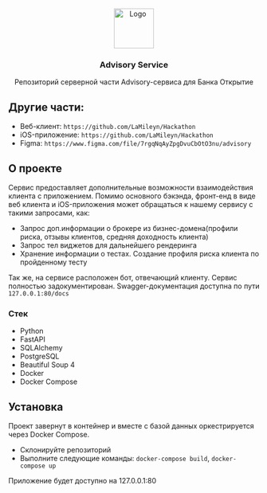 <!-- Improved compatibility of back to top link: See: https://github.com/othneildrew/Best-README-Template/pull/73 -->
<a name="readme-top"></a>
<!--
*** Thanks for checking out the Best-README-Template. If you have a suggestion
*** that would make this better, please fork the repo and create a pull request
*** or simply open an issue with the tag "enhancement".
*** Don't forget to give the project a star!
*** Thanks again! Now go create something AMAZING! :D
-->



<!-- PROJECT SHIELDS -->
<!--
*** I'm using markdown "reference style" links for readability.
*** Reference links are enclosed in brackets [ ] instead of parentheses ( ).
*** See the bottom of this document for the declaration of the reference variables



<!-- PROJECT LOGO -->
<br />
<div align="center">
  <a href="https://github.com/MyFactoryIsSoGood/advisory_backend">
    <img src="https://bankreg.ru/bankr.ru/wp-content/uploads/2017/06/company_logo_33305-1.png" alt="Logo" width="80" height="80">
  </a>

<h3 align="center">Advisory Service</h3>

  <p align="center">
    Репозиторий серверной части Advisory-сервиса для Банка Открытие
    <br>
  </p>
</div>

## Другие части:
* Веб-клиент: ```https://github.com/LaMileyn/Hackathon```
* iOS-приложение: ```https://github.com/LaMileyn/Hackathon```
* Figma: ```https://www.figma.com/file/7rgqNqAyZpgDvuCbOtO3nu/advisory```


## О проекте

Сервис предоставляет дополнительные возможности взаимодействия клиента с приложением. Помимо основного бэкэнда, фронт-енд в виде веб клиента и iOS-приложения может обращаться к нашему сервису с такими запросами, как:
* Запрос доп.информации о брокере из бизнес-домена(профили риска, отзывы клиентов, средняя доходность клиента)
* Запрос тел виджетов для дальнейшего рендеринга
* Хранение информации о тестах. Создание профиля риска клиента по пройденному тесту

Так же, на сервисе расположен бот, отвечающий клиенту.
Сервис полностью задокументирован. Swagger-документация доступна по пути ```127.0.0.1:80/docs```


### Стек

* Python
* FastAPI
* SQLAlchemy
* PostgreSQL
* Beautiful Soup 4
* Docker
* Docker Compose


<!-- GETTING STARTED -->
## Установка

Проект завернут в контейнер и вместе с базой данных оркестрируется через Docker Compose.
* Склонируйте репозиторий
* Выполните следующие команды:
```docker-compose build```, 
```docker-compose up```

Приложение будет доступно на 127.0.0.1:80
